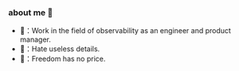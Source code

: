 ### about me 👋

- 🍎：Work in the field of observability as an engineer and product manager.
- 🍌：Hate useless details.
- 🍍：Freedom has no price.

